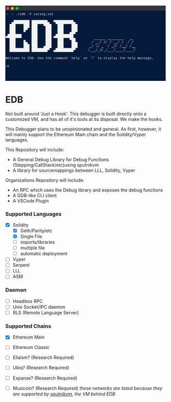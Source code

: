 <p align="center">
  <img src="https://raw.githubusercontent.com/ethdbg/edb/master/screenshot.png" />
</p>

# EDB


Not built around 'Just a Hook'. This debugger is built directly onto a customized VM, and has all of it's tools at its disposal. We make the hooks.

This Debugger plans to be unopinionated and general. As first, however, it will mainly support the Ethereum Main chain and the Solidity/Vyper languages.

This Repository will include:
- A General Debug Library for Debug Functions (Stepping/CallStack/etc)using sputnikvm
- A library for sourcemappings between LLL, Solidity, Vyper

Organizations Repository will include:
- An RPC which uses the Debug library and exposes the debug functions
- A GDB-like CLI client
- A VSCode Plugin


### Supported Languages
- [x] Solidity
    - [x] Geth/Parity/etc
    - [x] Single File
    - [ ] imports/libraries
    - [ ] multiple file
    - [ ] automatic deployment
- [ ] Vyper
- [ ] Serpent
- [ ] LLL
- [ ] ASM

### Daemon
- [ ] Headless RPC
- [ ] Unix Socket/IPC daemon
- [ ] RLS (Remote Language Server)

### Supported Chains
- [x] Ethereum Main
- [ ] Ethereum Classic
- [ ] Ellaism? (Research Required)
- [ ] Ubiq? (Research Required)
- [ ] Expanse? (Research Required)
- [ ] Musicoin? (Research Required)
_these networks are listed because they are supported by [sputnikvm](https://github.com/ETCDEVTeam/sputnikvm), the VM behind EDB_

